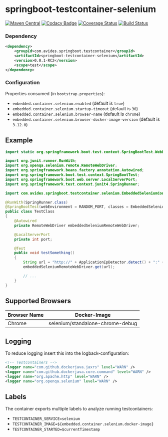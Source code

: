 # springboot-testcontainer-selenium

[![Maven Central](https://img.shields.io/maven-metadata/v/http/central.maven.org/maven2/com/avides/springboot/testcontainer/springboot-testcontainer-selenium/maven-metadata.xml.svg)](https://search.maven.org/#search%7Cgav%7C1%7Cg%3A%22com.avides.springboot.testcontainer%22%20AND%20a%3A%22springboot-testcontainer-selenium%22)
[![Codacy Badge](https://api.codacy.com/project/badge/Grade/4d64ab37576249f694bbb42e7d2cab56)](https://www.codacy.com/app/avides-builds/springboot-testcontainer-selenium?utm_source=github.com&amp;utm_medium=referral&amp;utm_content=springboot-testcontainer/springboot-testcontainer-selenium&amp;utm_campaign=Badge_Grade)
[![Coverage Status](https://coveralls.io/repos/springboot-testcontainer/springboot-testcontainer-selenium/badge.svg)](https://coveralls.io/r/springboot-testcontainer/springboot-testcontainer-selenium)
[![Build Status](https://travis-ci.org/springboot-testcontainer/springboot-testcontainer-selenium.svg?branch=master)](https://travis-ci.org/springboot-testcontainer/springboot-testcontainer-selenium)

### Dependency
```xml
<dependency>
	<groupId>com.avides.springboot.testcontainer</groupId>
	<artifactId>springboot-testcontainer-selenium</artifactId>
	<version>0.0.1-RC2</version>
	<scope>test</scope>
</dependency>
```

### Configuration
Properties consumed (in `bootstrap.properties`):
- `embedded.container.selenium.enabled` (default is `true`)
- `embedded.container.selenium.startup-timeout` (default is `30`)
- `embedded.container.selenium.browser-name` (default is `chrome`)
- `embedded.container.selenium.browser-docker-image-version` (default is `3.12.0`)

## Example
```java
import static org.springframework.boot.test.context.SpringBootTest.WebEnvironment.RANDOM_PORT;

import org.junit.runner.RunWith;
import org.openqa.selenium.remote.RemoteWebDriver;
import org.springframework.beans.factory.annotation.Autowired;
import org.springframework.boot.test.context.SpringBootTest;
import org.springframework.boot.web.server.LocalServerPort;
import org.springframework.test.context.junit4.SpringRunner;

import com.avides.springboot.testcontainer.selenium.EmbeddedSeleniumContainerAutoConfiguration;

@RunWith(SpringRunner.class)
@SpringBootTest(webEnvironment = RANDOM_PORT, classes = EmbeddedSeleniumContainerAutoConfiguration.class)
public class TestClass
{
    @Autowired
    private RemoteWebDriver embeddedSeleniumRemoteWebDriver;

    @LocalServerPort
    private int port;

    @Test
    public void testSomething()
    {
        String url = "http://" + ApplicationIpDetector.detect() + ":" + Integer.toString(port);
        embeddedSeleniumRemoteWebDriver.get(url);

        // ...
    }
}
```

## Supported Browsers
| Browser Name  | Docker-Image |
| ------------- | ------------- |
| Chrome  | selenium/standalone-chrome-debug  |

## Logging
To reduce logging insert this into the logback-configuration:
```xml
<!-- Testcontainers -->
<logger name="com.github.dockerjava.jaxrs" level="WARN" />
<logger name="com.github.dockerjava.core.command" level="WARN" />
<logger name="org.apache.http" level="WARN" />
<logger name="org.openqa.selenium" level="WARN" />
```

## Labels
The container exports multiple labels to analyze running testcontainers:
- `TESTCONTAINER_SERVICE=selenium`
- `TESTCONTAINER_IMAGE=${embedded.container.selenium.docker-image}`
- `TESTCONTAINER_STARTED=$currentTimestamp`
